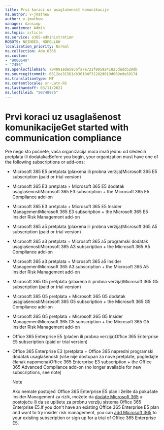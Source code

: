 ```yaml
---
title: Prvi koraci uz usaglašenost komunikacije
ms.author: v-jmathew
author: v-jmathew
manager: dansimp
ms.audience: Admin
ms.topic: article
ms.service: o365-administration
ROBOTS: NOINDEX, NOFOLLOW
localization_priority: Normal
ms.collection: Adm_O365
ms.custom:
- "9000549"
- "7456"
ms.openlocfilehash: 704091ede595bfa7e721f8059241825daddb20db
ms.sourcegitcommit: 6312ee31561db36104f32282d019d069ede69174
ms.translationtype: MT
ms.contentlocale: sr-Latn-RS
ms.lasthandoff: 03/11/2021
ms.locfileid: "50748975"
---
```

# <a name="get-started-with-communication-compliance"></a><span data-ttu-id="0bac0-102">Prvi koraci uz usaglašenost komunikacije</span><span class="sxs-lookup"><span data-stu-id="0bac0-102">Get started with communication compliance</span></span>

<span data-ttu-id="0bac0-103">Pre nego što počnete, vaša organizacija mora imati jednu od sledećih pretplata ili dodataka:</span><span class="sxs-lookup"><span data-stu-id="0bac0-103">Before you begin, your organization must have one of the following subscriptions or add-ons:</span></span>

* <span data-ttu-id="0bac0-104">Microsoft 365 E5 pretplata (plaжena ili probna verzija)</span><span class="sxs-lookup"><span data-stu-id="0bac0-104">Microsoft 365 E5 subscription (paid or trial version)</span></span>
* <span data-ttu-id="0bac0-105">Microsoft 365 E3 pretplata + Microsoft 365 E5 dodatak usaglašenosti</span><span class="sxs-lookup"><span data-stu-id="0bac0-105">Microsoft 365 E3 subscription + the Microsoft 365 E5 Compliance add-on</span></span>
* <span data-ttu-id="0bac0-106">Microsoft 365 E3 pretplata + Microsoft 365 E5 Insider Management</span><span class="sxs-lookup"><span data-stu-id="0bac0-106">Microsoft 365 E3 subscription + the Microsoft 365 E5 Insider Risk Management add-on</span></span>
* <span data-ttu-id="0bac0-107">Microsoft 365 a5 pretplata (plaжena ili probna verzija)</span><span class="sxs-lookup"><span data-stu-id="0bac0-107">Microsoft 365 A5 subscription (paid or trial version)</span></span>
* <span data-ttu-id="0bac0-108">Microsoft 365 a3 pretplata + Microsoft 365 a5 programski dodatak usaglašenosti</span><span class="sxs-lookup"><span data-stu-id="0bac0-108">Microsoft 365 A3 subscription + the Microsoft 365 A5 Compliance add-on</span></span>
* <span data-ttu-id="0bac0-109">Microsoft 365 a3 pretplata + Microsoft 365 a5 Insider Management</span><span class="sxs-lookup"><span data-stu-id="0bac0-109">Microsoft 365 A3 subscription + the Microsoft 365 A5 Insider Risk Management add-on</span></span>
* <span data-ttu-id="0bac0-110">Microsoft 365 G5 pretplata (plaжena ili probna verzija)</span><span class="sxs-lookup"><span data-stu-id="0bac0-110">Microsoft 365 G5 subscription (paid or trial version)</span></span>
* <span data-ttu-id="0bac0-111">Microsoft 365 G5 pretplata + Microsoft 365 G5 dodatak usaglašenosti</span><span class="sxs-lookup"><span data-stu-id="0bac0-111">Microsoft 365 G5 subscription + the Microsoft 365 G5 Compliance add-on</span></span>
* <span data-ttu-id="0bac0-112">Microsoft 365 G5 pretplata + Microsoft 365 G5 Insider Management</span><span class="sxs-lookup"><span data-stu-id="0bac0-112">Microsoft 365 G5 subscription + the Microsoft 365 G5 Insider Risk Management add-on</span></span>
* <span data-ttu-id="0bac0-113">Office 365 Enterprise E5 (plaćen ili probna verzija)</span><span class="sxs-lookup"><span data-stu-id="0bac0-113">Office 365 Enterprise E5 subscription (paid or trial version)</span></span>
* <span data-ttu-id="0bac0-114">Office 365 Enterprise E3 (pretplata + Office 365 napredni programski dodatak usaglašenosti (više nije dostupan za nove pretplate, pogledajte članak napomena)</span><span class="sxs-lookup"><span data-stu-id="0bac0-114">Office 365 Enterprise E3 subscription + the Office 365 Advanced Compliance add-on (no longer available for new subscriptions, see note)</span></span>

    > [!NOTE]
    > <span data-ttu-id="0bac0-115">Ako nemate postojeći Office 365 Enterprise E5 plan i želite da pokušate Insider Management za rizik, možete da [dodate Microsoft 365](https://go.microsoft.com/fwlink/?linkid=2130508) u postojeću ili da se upišete za probnu verziju sistema Office 365 Enterprise E5.</span><span class="sxs-lookup"><span data-stu-id="0bac0-115">If you don't have an existing Office 365 Enterprise E5 plan and want to try insider risk management, you can [add Microsoft 365](https://go.microsoft.com/fwlink/?linkid=2130508) to your existing subscription or sign up for a trial of Office 365 Enterprise E5.</span></span>
